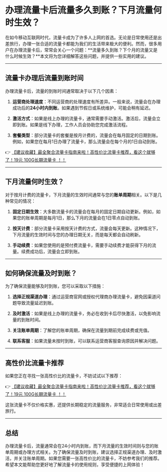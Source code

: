 # 办理流量卡后流量多久到账？下月流量何时生效？

在如今移动互联网时代，流量卡成为了许多人上网的首选。无论是日常使用还是出差旅行，办理一张合适的流量卡都能为我们的生活带来极大的便利。然而，很多用户在办理流量卡后，常常会关心一个问题：**流量多久到账？下个月的流量又是什么时候生效？**本文将为您详细解答这些问题，并提供一些实用的建议。

---

## 流量卡办理后流量到账时间

办理流量卡后，流量的到账时间通常取决于以下几个因素：

1. **运营商处理速度**：不同运营商的处理速度有所差异。一般来说，流量会在办理成功后的**24小时内到账**。如果遇到节假日或系统维护，可能会稍有延迟。

2. **激活方式**：如果是线上办理的流量卡，通常需要手动激活。激活后，流量会立即到账。如果是线下办理，工作人员会协助您完成激活流程。

3. **套餐类型**：部分流量卡的套餐是按月计费的，流量会在每月固定的日期到账。例如，如果您在每月1日办理了流量卡，那么流量会在每个月的1日自动到账。

👉 [【建议收藏】最全聚合流量卡指南来啦！高性价比流量卡推荐，看这个就够了！19元 100G长期流量卡 ！！](https://bit.ly/Liuliangka)

---

## 下月流量何时生效？

对于按月计费的流量卡，下月流量的生效时间通常与您的**账单周期**相关。以下是几种常见的情况：

1. **固定日期生效**：大多数流量卡的流量会在每月的固定日期自动更新。例如，如果您的账单周期是每月1日，那么下月的流量会在1日零点自动到账。

2. **按天计费**：部分流量卡采用按天计费的方式，流量会每天更新。这种情况下，下月流量的生效时间与您的办理日期无关，而是每天都会自动刷新。

3. **手动续费**：如果您使用的是预付费流量卡，需要手动续费才能获得下月的流量。续费成功后，流量会立即到账。

---

## 如何确保流量及时到账？

为了确保流量能够及时到账，您可以采取以下措施：

1. **选择正规渠道办理**：通过运营商官网或授权代理商办理流量卡，避免因渠道问题导致流量延迟到账。

2. **及时激活**：如果是线上办理的流量卡，务必在收到卡后尽快激活，以免影响流量的到账时间。

3. **关注账单周期**：了解您的账单周期，确保在流量到期前完成续费或充值。

4. **联系客服**：如果流量未按时到账，可以联系运营商客服查询原因并解决问题。

---

## 高性价比流量卡推荐

如果您正在寻找一张高性价比的流量卡，不妨试试以下推荐：

👉 [【建议收藏】最全聚合流量卡指南来啦！高性价比流量卡推荐，看这个就够了！19元 100G长期流量卡 ！！](https://bit.ly/Liuliangka)

这张流量卡不仅价格实惠，还提供长期稳定的流量服务，非常适合日常使用或出差旅行。

---

## 总结

办理流量卡后，流量通常会在24小时内到账，而下月流量的生效时间则与您的账单周期或办理方式相关。为了确保流量及时到账，建议选择正规渠道办理、及时激活，并关注账单周期。如果您需要一张高性价比的流量卡，不妨参考我们的推荐。希望本文能帮助您更好地了解流量卡的使用规则，享受便捷的上网体验！